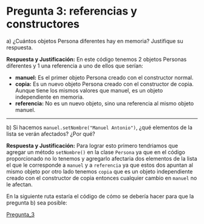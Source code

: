 # Pregunta 3: referencias y constructores

a) ¿Cuántos objetos Persona diferentes hay en memoria? Justifique su respuesta. 

**Respuesta y Justificación:** En este código tenemos 2 objetos Personas diferentes y 1 una referencia a uno de ellos que serían: 
- **manuel:** Es el primer objeto Persona creado con el constructor normal.  
- **copia:** Es un nuevo objeto Persona creado con el constructor de copia. Aunque tiene los mismos valores que manuel, es un objeto independiente en memoria.  
- **referencia:** No es un nuevo objeto, sino una referencia al mismo objeto manuel.  

---

b) Si hacemos `manuel.setNombre("Manuel Antonio")`, ¿qué elementos de la lista se verán afectados? ¿Por qué?  

**Respuesta y Justificación:** Para lograr esto primero tendriamos que agregar un método `setNombre()` en la clase `Persona` ya que en el código proporcionado no lo tenemos y agregarlo afectaria dos elementos de la lista el que le corresponde a `manuel` y a `referencia` ya que estos dos apuntan al mismo objeto por otro lado tenemos `copia` que es un objeto independiente creado con el constructor de copia entonces cualquier cambio en `manuel` no le afectan.

En la siguiente ruta estaría el código de cómo se debería hacer para que la pregunta b) sea posible:  

[Pregunta_3](../dylanNaranjo/Pregunta3.java)




